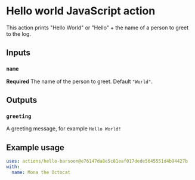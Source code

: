 # Hello world JavaScript action

This action prints "Hello World" or "Hello" + the name of a person to greet to the log.

## Inputs

### `name`

**Required** The name of the person to greet. Default `"World"`.

## Outputs

### `greeting`

A greeting message, for example `Hello World!`

## Example usage

```yaml
uses: actions/hello-barsoon@e76147da8e5c81eaf017dede5645551d4b94427b
with:
  name: Mona the Octocat
```
